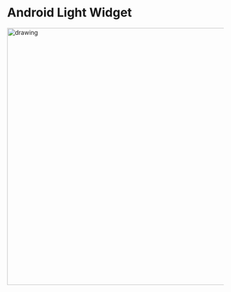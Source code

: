 # Android Light Widget


<img src="https://user-images.githubusercontent.com/49743631/210247304-853983f4-2f0b-4216-8af5-7e68524eddab.jpeg" alt="drawing" width="600"/>
